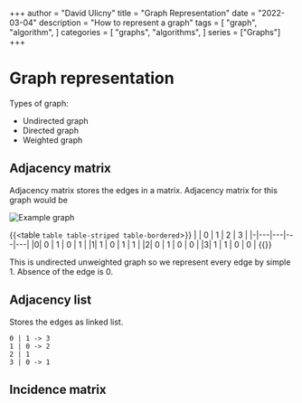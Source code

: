 +++
author = "David Ulicny"
title = "Graph Representation"
date = "2022-03-04"
description = "How to represent a graph"
tags = [
    "graph",
    "algorithm",
]
categories = [
    "graphs",
    "algorithms",
]
series = ["Graphs"]
+++

# Graph representation
Types of graph:
* Undirected graph
* Directed graph
* Weighted graph 

## Adjacency matrix

Adjacency matrix stores the edges in a matrix. Adjacency matrix for this graph
would be

![Example graph](../../slice1.png "graph")

{{<table `table table-striped table-bordered`>}}
| | 0 | 1 | 2 | 3 |
|-|---|---|---|---|
|0| 0 | 1 | 0 | 1 |
|1| 1 | 0 | 1 | 1 |
|2| 0 | 1 | 0 | 0 |
|3| 1 | 1 | 0 | 0 |
{{</table>}}

This is undirected unweighted graph so we represent every edge by simple 1. Absence of the edge is 0.

## Adjacency list

Stores the edges as linked list. 

``` 
0 | 1 -> 3
1 | 0 -> 2
2 | 1
3 | 0 -> 1
```


## Incidence matrix
